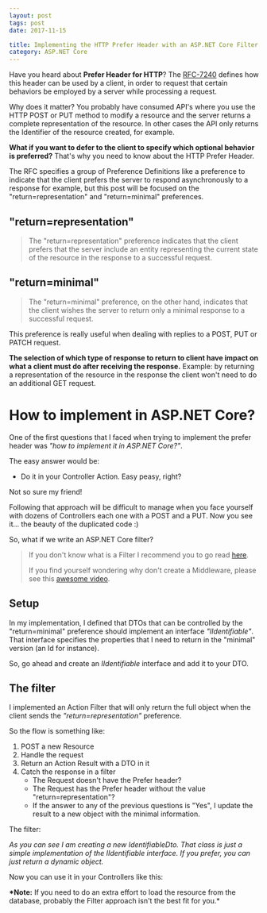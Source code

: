 ```yaml
---
layout: post
tags: post
date: 2017-11-15

title: Implementing the HTTP Prefer Header with an ASP.NET Core Filter
category: ASP.NET Core
---
```


Have you heard about **Prefer Header for HTTP**? The [RFC-7240](https://tools.ietf.org/html/rfc7240) defines how this header can be used by a client, in order to request that certain behaviors be employed by a server while processing a request.

Why does it matter? You probably have consumed API's where you use the HTTP POST or PUT method to modify a resource and the server returns a complete representation of the resource. In other cases the API only returns the Identifier of the resource created, for example.

**What if you want to defer to the client to specify which optional behavior is preferred?**
That's why you need to know about the HTTP Prefer Header.

The RFC specifies a group of Preference Definitions like a preference to indicate that the client prefers the server to respond asynchronously to a response for example, but this post will be focused on the "return=representation" and "return=minimal" preferences.

## "return=representation"

> The "return=representation" preference indicates that the client
> prefers that the server include an entity representing the current
> state of the resource in the response to a successful request.

## "return=minimal"

> The "return=minimal" preference, on the other hand, indicates that
> the client wishes the server to return only a minimal response to a
> successful request.

This preference is really useful when dealing with replies to a POST, PUT or PATCH request.

**The selection of which type of response to return to client have impact on what a client must do after receiving the response.** Example: by returning a representation of the resource in the response the client won't need to do an additional GET request.

# How to implement in ASP.NET Core?

One of the first questions that I faced when trying to implement the prefer header was _"how to implement it in ASP.NET Core?"_.

The easy answer would be:

- Do it in your Controller Action. Easy peasy, right?

Not so sure my friend!

Following that approach will be difficult to manage when you face yourself with dozens of Controllers each one with a POST and a PUT. Now you see it... the beauty of the duplicated code :)

So, what if we write an ASP.NET Core filter?

> If you don't know what is a Filter I recommend you to go read [here](https://docs.microsoft.com/en-us/aspnet/mvc/overview/older-versions-1/controllers-and-routing/understanding-action-filters-cs).
>
> If you find yourself wondering why don't create a Middleware, please see this [awesome video](https://channel9.msdn.com/Series/aspnetmonsters/ASPNET-Monsters-91-Middleware-vs-Filters).

## Setup

In my implementation, I defined that DTOs that can be controlled by the "return=minimal" preference should implement an interface _"IIdentifiable"_. That interface specifies the properties that I need to return in the "minimal" version (an Id for instance).

So, go ahead and create an _IIdentifiable_ interface and add it to your DTO.

## The filter

I implemented an Action Filter that will only return the full object when the client sends the _"return=representation"_ preference.

So the flow is something like:

1. POST a new Resource
2. Handle the request
3. Return an Action Result with a DTO in it
4. Catch the response in a filter
   - The Request doesn't have the Prefer header?
   - The Request has the Prefer header without the value "return=representation"?
   - If the answer to any of the previous questions is "Yes", I update the result to a new object with the minimal information.

The filter:

<script src="https://gist.github.com/gsferreira/80aa93d12633c0df271a08f6dc2e52ca.js?file=HttpPreferReturnHeaderFilterAttribute.cs"></script>

_As you can see I am creating a new IdentifiableDto. That class is just a simple implementation of the IIdentifiable interface. If you prefer, you can just return a dynamic object._

Now you can use it in your Controllers like this:

<script src="https://gist.github.com/gsferreira/80aa93d12633c0df271a08f6dc2e52ca.js?file=Controller.cs"></script>

**\*Note:** If you need to do an extra effort to load the resource from the database, probably the Filter approach isn't the best fit for you.\*
